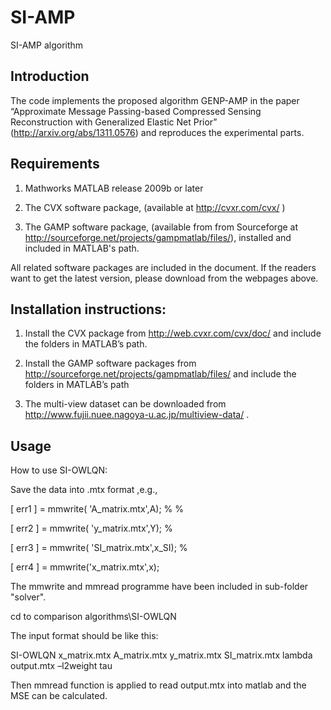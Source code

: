 # SI-AMP
SI-AMP algorithm

## Introduction
The code implements the proposed algorithm GENP-AMP in the paper “Approximate Message Passing-based Compressed Sensing Reconstruction with Generalized Elastic Net Prior” (http://arxiv.org/abs/1311.0576) and reproduces the experimental parts.

## Requirements

  1.	Mathworks MATLAB release 2009b or later

  2.	The CVX software package, (available at http://cvxr.com/cvx/ )

  3.	The GAMP software package, (available from from Sourceforge at http://sourceforge.net/projects/gampmatlab/files/), installed and included in MATLAB's path.

  All related software packages are included in the document. If the readers want to get the latest version, please download from the webpages above.


## Installation instructions:

  1.	Install the CVX package from http://web.cvxr.com/cvx/doc/  and include the folders in MATLAB’s path.

  2.	Install the GAMP software packages from http://sourceforge.net/projects/gampmatlab/files/  and include the folders in MATLAB’s path

  3.	The multi-view dataset can be downloaded from http://www.fujii.nuee.nagoya-u.ac.jp/multiview-data/ .

## Usage

How to use SI-OWLQN:

Save the data into .mtx format ,e.g., 

[ err1 ] = mmwrite( 'A_matrix.mtx',A); % %

[ err2 ] = mmwrite( 'y_matrix.mtx',Y); %

[ err3 ] = mmwrite( 'SI_matrix.mtx',x_SI); %

[ err4 ] = mmwrite('x_matrix.mtx',x);

The mmwrite and mmread programme have been included in sub-folder "solver".

cd to comparison algorithms\SI-OWLQN

The input format should be like this:

SI-OWLQN  x_matrix.mtx  A_matrix.mtx  y_matrix.mtx  SI_matrix.mtx  lambda  output.mtx  –l2weight  tau

Then mmread function is applied to read output.mtx into matlab and the MSE can be calculated.



